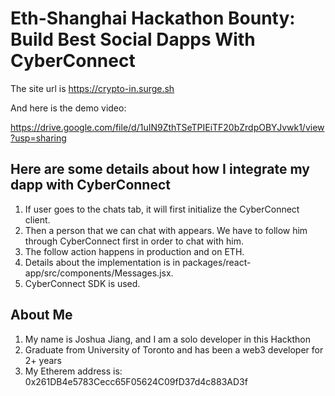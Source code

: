 # Eth-Shanghai Hackathon Bounty: Build Best Social Dapps With CyberConnect

The site url is https://crypto-in.surge.sh

And here is the demo video:

https://drive.google.com/file/d/1uIN9ZthTSeTPIEiTF20bZrdpOBYJvwk1/view?usp=sharing

## Here are some details about how I integrate my dapp with CyberConnect

1. If user goes to the chats tab, it will first initialize the CyberConnect client.
2. Then a person that we can chat with appears. We have to follow him through CyberConnect first in order to chat with him.
3. The follow action happens in production and on ETH.
4. Details about the implementation is in packages/react-app/src/components/Messages.jsx.
5. CyberConnect SDK is used.


## About Me
 
 1. My name is Joshua Jiang, and I am a solo developer in this Hackthon
 2. Graduate from University of Toronto and has been a web3 developer for 2+ years
 3. My Etherem address is: 0x261DB4e5783Cecc65F05624C09fD37d4c883AD3f
